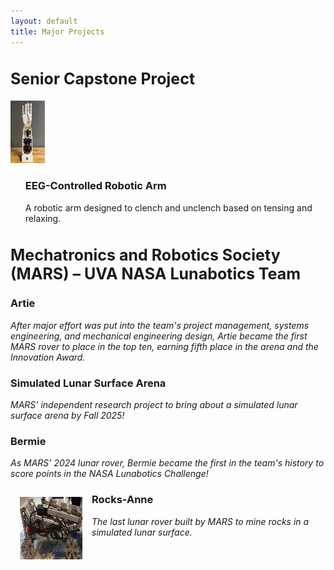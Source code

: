 ```yaml
---
layout: default
title: Major Projects
---
```

<html>
<head>
<style>
h2 {
  font-size: 25px;
}

h3 {
  font-size: 20px;
}

p {
  display: inline-block;
  font-size: 15px;
}

div {
  display: inline-block;
  <!---float: right;-->
}

img {
  display: inline-block;
  margin-right: 10%;
}

</style>
</head>
<body>
<h2>Senior Capstone Project</h2>
<div><img src="Major Projects/capstone_bionic_arm_thumbnail.png">
<ul style="list-style-type:none">
  <li><h3>EEG-Controlled Robotic Arm</h3></li>
  <li><p>A robotic arm designed to clench and unclench based on tensing and relaxing.</p></li>
</ul>

</div>




    
</body>
</html>

<!---## Senior Capstone Project
<html>
  <head>
  <style>
    div {
      display: flex;
      justify-content: left;
      align-items: left;
    }
  </style>
  </head>
  <div>
    <img src="Major Projects/capstone_bionic_arm_thumbnail.png" style="padding:15px;">
  </div>
</html>-->

<!---<html>
  <img src="Major Projects/capstone_bionic_arm_thumbnail.png" style="padding:15px;">
</html>-->

<!---![Capstone Bionic Arm](./Major Projects/capstone_bionic_arm_thumbnail.png)-->

<!---### EEG-Controlled Robotic Arm
_A robotic arm designed to clench and unclench based on tensing and relaxing._

<br>
<br>-->

## Mechatronics and Robotics Society (MARS) – UVA NASA Lunabotics Team

### Artie
_After major effort was put into the team's project management, systems engineering, and mechanical engineering design, Artie became the first MARS rover to place in the top ten, earning fifth place in the arena and the Innovation Award._

### Simulated Lunar Surface Arena
_MARS' independent research project to bring about a simulated lunar surface arena by Fall 2025!_

### Bermie
_As MARS' 2024 lunar rover, Bermie became the first in the team's history to score points in the NASA Lunabotics Challenge!_


<html>
  <img align="left" src="Major Projects/rocksanne_photo_thumbnail.png" style="padding:15px;">
</html>

### Rocks-Anne
_The last lunar rover built by MARS to mine rocks in a simulated lunar surface._ 
